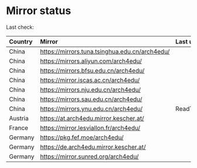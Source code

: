 <script src="./time.js"></script>
# Mirror status
Last check: <script type="text/javascript">localize(1690183013.0933228);</script>

|Country|Mirror|Last update|
|:------|:-----|:----------|
|China|https://mirrors.tuna.tsinghua.edu.cn/arch4edu/|<script type="text/javascript">localize(1690137012);</script>|
|China|https://mirrors.aliyun.com/arch4edu/|<script type="text/javascript">localize(1690093759);</script>|
|China|https://mirrors.bfsu.edu.cn/arch4edu/|<script type="text/javascript">localize(1690137012);</script>|
|China|https://mirror.iscas.ac.cn/arch4edu/|<script type="text/javascript">localize(1690137012);</script>|
|China|https://mirrors.nju.edu.cn/arch4edu/|<script type="text/javascript">localize(1690137012);</script>|
|China|https://mirrors.sau.edu.cn/arch4edu/|<script type="text/javascript">localize(1690137012);</script>|
|China|https://mirrors.ynu.edu.cn/arch4edu/|ReadTimeout|
|Austria|https://at.arch4edu.mirror.kescher.at/|<script type="text/javascript">localize(1690137012);</script>|
|France|https://mirror.lesviallon.fr/arch4edu/|<script type="text/javascript">localize(1689402753);</script>|
|Germany|https://pkg.fef.moe/arch4edu/|<script type="text/javascript">localize(1690137012);</script>|
|Germany|https://de.arch4edu.mirror.kescher.at/|<script type="text/javascript">localize(1690137012);</script>|
|Germany|https://mirror.sunred.org/arch4edu/|<script type="text/javascript">localize(1690137012);</script>|

<script src="./tablefilter/tablefilter.js"></script>
<script src="./table.js"></script>